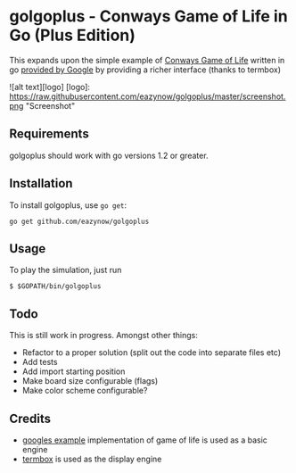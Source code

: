 # golgoplus - Conways Game of Life in Go (Plus Edition)

This expands upon the simple example of [Conways Game of Life](https://en.wikipedia.org/wiki/Conway%27s_Game_of_Life) 
written in go [provided by Google](https://golang.org/doc/play/life.go)
by providing a richer interface (thanks to termbox)

![alt text][logo]
[logo]: https://raw.githubusercontent.com/eazynow/golgoplus/master/screenshot.png "Screenshot"


## Requirements

golgoplus should work with go versions 1.2 or greater.


## Installation

To install golgoplus, use `go get`:
```
go get github.com/eazynow/golgoplus
```

## Usage

To play the simulation, just run

```
$ $GOPATH/bin/golgoplus
```


## Todo

This is still work in progress. Amongst other things:

+ Refactor to a proper solution (split out the code into separate files etc)
+ Add tests
+ Add import starting position
+ Make board size configurable (flags)
+ Make color scheme configurable?


## Credits

+ [googles example](https://golang.org/doc/play/life.go) implementation of game of life is used as a basic engine
+ [termbox](https://github.com/nsf/termbox-go) is used as the display engine
